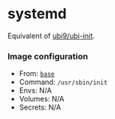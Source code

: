 # systemd
Equivalent of [ubi9/ubi-init](https://catalog.redhat.com/software/containers/ubi9/ubi-init/615bdc22075b022acc111bf6).

### Image configuration
* From: [`base`](../base/README.md)
* Command: `/usr/sbin/init`
* Envs: N/A
* Volumes: N/A
* Secrets: N/A
